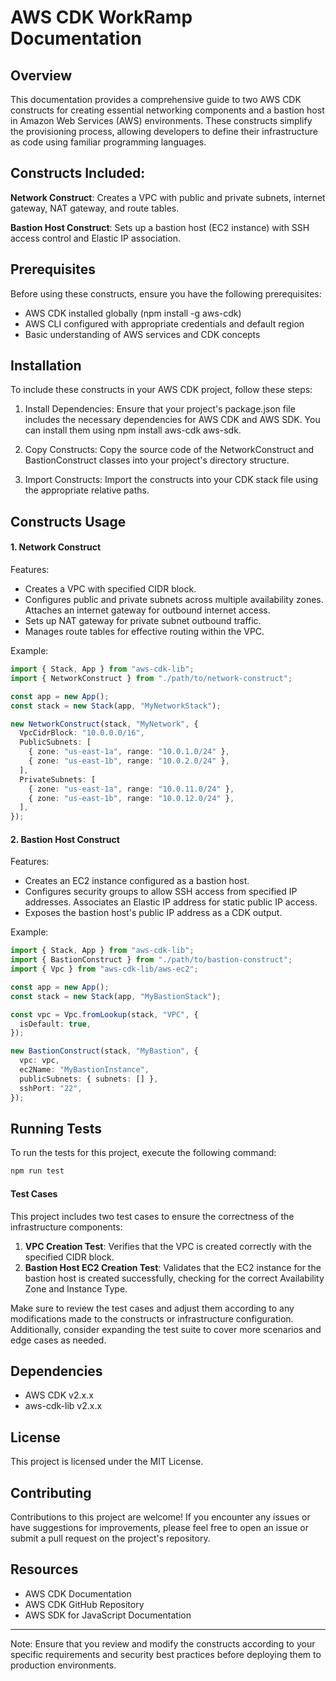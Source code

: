 # AWS CDK WorkRamp Documentation

## Overview

This documentation provides a comprehensive guide to two AWS CDK constructs for creating essential networking components and a bastion host in Amazon Web Services (AWS) environments. These constructs simplify the provisioning process, allowing developers to define their infrastructure as code using familiar programming languages.

## Constructs Included:

**Network Construct**: Creates a VPC with public and private subnets, internet gateway, NAT gateway, and route tables.

**Bastion Host Construct**: Sets up a bastion host (EC2 instance) with SSH access control and Elastic IP association.

## Prerequisites

Before using these constructs, ensure you have the following prerequisites:

- AWS CDK installed globally (npm install -g aws-cdk)
- AWS CLI configured with appropriate credentials and default region
- Basic understanding of AWS services and CDK concepts

## Installation

To include these constructs in your AWS CDK project, follow these steps:

1. Install Dependencies: Ensure that your project's package.json file includes the necessary dependencies for AWS CDK and AWS SDK. You can install them using npm install aws-cdk aws-sdk.

2. Copy Constructs: Copy the source code of the NetworkConstruct and BastionConstruct classes into your project's directory structure.

3. Import Constructs: Import the constructs into your CDK stack file using the appropriate relative paths.

## Constructs Usage

#### 1. Network Construct

Features:

- Creates a VPC with specified CIDR block.
- Configures public and private subnets across multiple availability zones.
  Attaches an internet gateway for outbound internet access.
- Sets up NAT gateway for private subnet outbound traffic.
- Manages route tables for effective routing within the VPC.

Example:

```typescript
import { Stack, App } from "aws-cdk-lib";
import { NetworkConstruct } from "./path/to/network-construct";

const app = new App();
const stack = new Stack(app, "MyNetworkStack");

new NetworkConstruct(stack, "MyNetwork", {
  VpcCidrBlock: "10.0.0.0/16",
  PublicSubnets: [
    { zone: "us-east-1a", range: "10.0.1.0/24" },
    { zone: "us-east-1b", range: "10.0.2.0/24" },
  ],
  PrivateSubnets: [
    { zone: "us-east-1a", range: "10.0.11.0/24" },
    { zone: "us-east-1b", range: "10.0.12.0/24" },
  ],
});
```

#### 2. Bastion Host Construct

Features:

- Creates an EC2 instance configured as a bastion host.
- Configures security groups to allow SSH access from specified IP addresses.
  Associates an Elastic IP address for static public IP access.
- Exposes the bastion host's public IP address as a CDK output.

Example:

```typescript
import { Stack, App } from "aws-cdk-lib";
import { BastionConstruct } from "./path/to/bastion-construct";
import { Vpc } from "aws-cdk-lib/aws-ec2";

const app = new App();
const stack = new Stack(app, "MyBastionStack");

const vpc = Vpc.fromLookup(stack, "VPC", {
  isDefault: true,
});

new BastionConstruct(stack, "MyBastion", {
  vpc: vpc,
  ec2Name: "MyBastionInstance",
  publicSubnets: { subnets: [] },
  sshPort: "22",
});
```

## Running Tests

To run the tests for this project, execute the following command:

```bash
npm run test
```

#### Test Cases

This project includes two test cases to ensure the correctness of the infrastructure components:

1. **VPC Creation Test**: Verifies that the VPC is created correctly with the specified CIDR block.
2. **Bastion Host EC2 Creation Test**: Validates that the EC2 instance for the bastion host is created successfully, checking for the correct Availability Zone and Instance Type.

Make sure to review the test cases and adjust them according to any modifications made to the constructs or infrastructure configuration. Additionally, consider expanding the test suite to cover more scenarios and edge cases as needed.

## Dependencies

- AWS CDK v2.x.x
- aws-cdk-lib v2.x.x

## License

This project is licensed under the MIT License.

## Contributing

Contributions to this project are welcome! If you encounter any issues or have suggestions for improvements, please feel free to open an issue or submit a pull request on the project's repository.

## Resources

- AWS CDK Documentation
- AWS CDK GitHub Repository
- AWS SDK for JavaScript Documentation

---

Note: Ensure that you review and modify the constructs according to your specific requirements and security best practices before deploying them to production environments.
